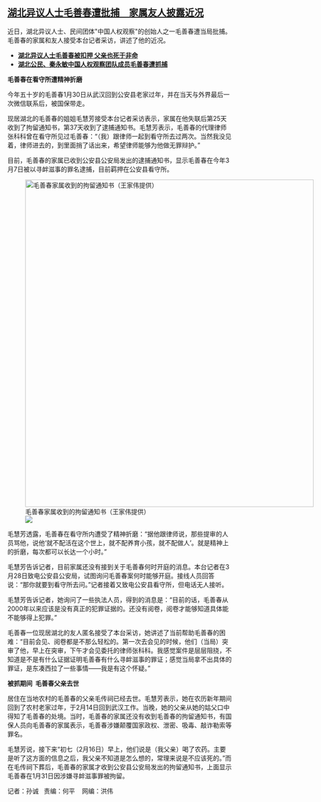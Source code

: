 <!--1711740840000-->
[湖北异议人士毛善春遭批捕　家属友人披露近况](https://www.rfa.org/mandarin/yataibaodao/renquanfazhi/sc-03292024124603.html)
------

<p>近日，湖北异议人士、民间团体"中国人权观察"的创始人之一毛善春遭当局批捕。毛善春的家属和友人接受本台记者采访，讲述了他的近况。</p><ul><li><a href="https://www.rfa.org/mandarin/yataibaodao/renquanfazhi/gf-02192024131135.html"><strong>湖北异议人士毛善春被扣押 父亲也死于非命</strong></a></li><li><strong><a href="https://www.rfa.org/mandarin/Xinwen/3-02172024115437.html">湖北公民、秦永敏中国人权观察团队成员毛善春遭抓捕</a></strong></li></ul><p><b>毛善春在看守所遭精神折磨 </b></p><p><span style="font-weight: 400;">今年五十岁的毛善春1月30日从武汉回到公安县老家过年，并在当天与外界最后一次微信联系后，被国保带走。</span></p><p><span style="font-weight: 400;">现居湖北的毛善春的姐姐毛慧芳接受本台记者采访表示，家属在他失联后第25天收到了拘留通知书，第37天收到了逮捕通知书。毛慧芳表示，毛善春的代理律师张科科曾在看守所见过毛善春：“（我）跟律师一起到看守所去过两次。当然我没见着，律师进去的，到里面捎了话出来，希望律师能够为他做无罪辩护。”</span></p><p><span style="font-weight: 400;">目前，毛善春的家属已收到公安县公安局发出的逮捕通知书，显示毛善春在今年3月7日被以寻衅滋事的罪名逮捕，目前羁押在公安县看守所。</span></p><p><span style="font-weight: 400;"><figure class="image-richtext image-inline captioned" style="width:648px;"><img alt="毛善春家属收到的拘留通知书（王家伟提供）" height="736" src="https://www.rfa.org/mandarin/yataibaodao/renquanfazhi/sc-03292024124603.html/m0329-sc1.jpg/@@images/57011f95-ccf1-4d57-b468-3ac87d52e9ee.jpeg" title="M0329-SC1.jpg" width="648"/><figcaption class="image-caption">毛善春家属收到的拘留通知书（王家伟提供）</figcaption><small></small><div id="zoomattribute"><a data-caption="毛善春家属收到的拘留通知书（王家伟提供）" data-fancybox="" href="https://www.rfa.org/mandarin/yataibaodao/renquanfazhi/sc-03292024124603.html/m0329-sc1.jpg" id="single_image" title="毛善春家属收到的拘留通知书（王家伟提供）"><img src="/++plone++rfa-resources/img/icon-zoom.png"/></a></div></figure></span></p><p><span style="font-weight: 400;">毛慧芳透露，毛善春在看守所内遭受了精神折磨：“据他跟律师说，那些提审的人员骂他，说他‘就不配活在这个世上，就不配养育小孩，就不配做人’。就是精神上的折磨，每次都可以长达一个小时。”</span></p><p><span style="font-weight: 400;">毛慧芳告诉记者，目前家属还没有接到关于毛善春何时开庭的消息。本台记者在3月28日致电公安县公安局，试图询问毛善春案何时能够开庭。接线人员回答说：“那你就要到看守所去问。”记者接着又致电公安县看守所，但电话无人接听。</span></p><p><span style="font-weight: 400;">毛慧芳告诉记者，她询问了一些执法人员，得到的消息是：“目前的话，毛善春从2000年以来应该是没有真正的犯罪证据的。还没有阅卷，阅卷才能够知道具体能不能够得上犯罪。”</span></p><p><span style="font-weight: 400;">毛善春一位现居湖北的友人匿名接受了本台采访，她讲述了当前帮助毛善春的困难：“目前会见、阅卷都是不那么轻松的。第一次去会见的时候，他们（当局）突审了他，早上在突审，下午才会见委托的律师张科科。我感觉案件是层层阻挠，不知道是不是有什么证据证明毛善春有什么寻衅滋事的罪证；感觉当局拿不出具体的罪证，是东凑西拉了一些事情——我是有这个怀疑。”</span></p><p><b>被抓期间  毛善春父亲去世 </b></p><p><span style="font-weight: 400;">居住在当地农村的毛善春的父亲毛传祠已经去世。毛慧芳表示，她在农历新年期间回到了农村老家过年，于2月14日回到武汉工作。当晚，她的父亲从她的姑父口中得知了毛善春的处境。当时，毛善春的家属还没有收到毛善春的拘留通知书，有国保人员向毛善春的家属表示，毛善春涉嫌颠覆国家政权、泄密、吸毒、敲诈勒索等罪名。</span></p><p><span style="font-weight: 400;">毛慧芳说，接下来“初七（2月16日）早上，他们说是（我父亲）喝了农药。主要是听了这方面的信息之后，我父亲不知道是怎么想的，常理来说是不应该死的。”而在毛传祠下葬后，毛善春的家属才收到公安县公安局发出的拘留通知书，上面显示毛善春在1月31日因涉嫌寻衅滋事罪被拘留。</span></p><p><span style="font-weight: 400;">记者：孙诚   责编：何平    网编：洪伟</span></p>
